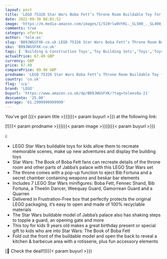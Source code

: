 ```yaml
---
layout: post
title: 'LEGO 75326 Star Wars Boba Fett’s Throne Room Buildable Toy for Kids 9 Plus Years Old with Jabba the Hutt s Palace & 7 Minifigures  Gift Idea'
date: 2022-09-30 08:01:52
image: 'https://m.media-amazon.com/images/I/519rlw0VtKL._SL500_._SL400_.jpg'
comments: true
category: ofertas
author: 'tole.es'
slug: 'B09JWGSFXK-co.uk LEGO 75326 Star Wars Boba Fett’s Throne Room Buildable...'
sku: 'B09JWGSFXK-co.uk'
tags: [ 'Building & Construction Toys','Toy Building Sets','Toys','Toys & Games','lego','🇬🇧', ]
actualPrice: 67.49 GBP
currency: GBP
price: 67.49
comparePrice: 89.99 GBP
prodname: 'LEGO 75326 Star Wars Boba Fett’s Throne Room Buildable Toy for Kids 9 Plus Years Old with Jabba the Hutt s Palace & 7 Minifigures  Gift Idea'
country: 'co.uk'
flag: '🇬🇧'
brand: 'LEGO'
buyurl: 'https://www.amazon.co.uk/dp/B09JWGSFXK/?tag=tolees0a-21'
descuento: '25.00'
average: '61.2999999999999'
---
```


You've got [{{< param title >}}]({{< param buyurl >}}) at the following link:

[![{{< param prodname >}}]({{< param image >}})]({{< param buyurl >}})

ℹ️:

- LEGO Star Wars buildable toys for kids allow them to recreate memorable scenes, make up new adventures and display the building toys
- Star Wars: The Book of Boba Fett fans can recreate details of the throne room and other parts of Jabba’s palace with this LEGO Star Wars set
- The throne comes with a pop-up function to eject Bib Fortuna and a secret chamber containing weapons and beskar bar elements
- Includes 7 LEGO Star Wars minifigures: Boba Fett, Fennec Shand, Bib Fortuna, a Theelin Dancer, Weequay Guard, Gamorrean Guard and a Quarren
- Delivered in Frustration-Free box that perfectly protects the original LEGO packaging, it’s easy to open and made of 100% recyclable materials
- The Star Wars buildable model of Jabba’s palace also has shaking steps to topple a guard, an opening gate and more
- This toy for kids 9 years old makes a great birthday present or special gift to kids who are into Star Wars: The Book of Boba Fett
- Fold out the front of the buildable model and open the back to reveal a kitchen & barbecue area with a rotisserie, plus fun accessory elements

[🛒 Check the deal!!]({{< param buyurl >}})
